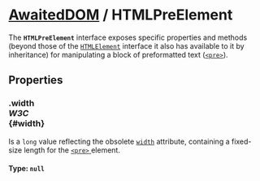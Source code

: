# [AwaitedDOM](/docs/basic-interfaces/awaited-dom) <span>/</span> HTMLPreElement

<div class='overview'>The <strong><code>HTMLPreElement</code></strong> interface exposes specific properties and methods (beyond those of the <a href="/en-US/docs/Web/API/HTMLElement" title="The HTMLElement interface represents any HTML element. Some elements directly implement this interface, while others implement it via an interface that inherits it."><code>HTMLElement</code></a> interface it also has available to it by inheritance) for manipulating a block of preformatted text (<a href="/en-US/docs/Web/HTML/Element/pre" title="The HTML <pre> element represents preformatted text which is to be presented exactly as written in the HTML file."><code>&lt;pre&gt;</code></a>).</div>

## Properties

### .width <div class="specs"><i>W3C</i></div> {#width}

Is a <code>long</code> value reflecting the obsolete <code><a href="/en-US/docs/Web/HTML/Element/pre#attr-width">width</a></code> attribute, containing a fixed-size length for the <a href="/en-US/docs/Web/HTML/Element/pre" title="The HTML <pre> element represents preformatted text which is to be presented exactly as written in the HTML file."><code>&lt;pre&gt;</code>
</a> element.

#### **Type**: `null`

